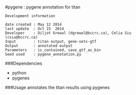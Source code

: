 #pygene : pygene annotation for titan  

```
Development information

date created : May 12 2014
last update  : Oct 15  2014
Developer    : Diljot Grewal (dgrewal@bccrc.ca), Celia Siu (csiu@bccrc.ca)
Input        : titan output, gene-sets-gtf
Output       : annotated output
Parameters   : is_contained, save_gtf_as_bin
Seed used    : pygene_annotation.py

```
###Dependencies

- python
- pygenes

###Usage
annotates the titan results using pygenes